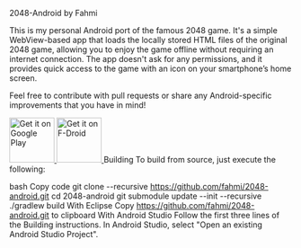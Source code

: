 2048-Android by Fahmi

This is my personal Android port of the famous 2048 game. It's a simple WebView-based app that loads the locally stored HTML files of the original 2048 game, allowing you to enjoy the game offline without requiring an internet connection. The app doesn't ask for any permissions, and it provides quick access to the game with an icon on your smartphone’s home screen.

Feel free to contribute with pull requests or share any Android-specific improvements that you have in mind!

<a href="https://play.google.com/store/apps/details?id=com.fahmi.a2048"> <img src="https://play.google.com/intl/en_us/badges/images/generic/en_badge_web_generic.png" alt="Get it on Google Play" height="80"/> </a> <a href="https://f-droid.org/packages/com.fahmi.a2048/"> <img src="https://fdroid.gitlab.io/artwork/badge/get-it-on.png" alt="Get it on F-Droid" height="80"/> </a>
Building
To build from source, just execute the following:

bash
Copy code
git clone --recursive https://github.com/fahmi/2048-android.git
cd 2048-android
git submodule update --init --recursive
./gradlew build
With Eclipse
Copy https://github.com/fahmi/2048-android.git to clipboard
With Android Studio
Follow the first three lines of the Building instructions.
In Android Studio, select "Open an existing Android Studio Project".
